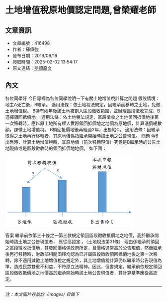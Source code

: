 # 土地增值稅原地價認定問題,曾榮耀老師

## 文章資訊
- 文章編號：416498
- 作者：蘇偉強
- 發布日期：2019/09/19
- 爬取時間：2025-02-02 13:54:17
- 原文連結：[閱讀原文](https://real-estate.get.com.tw/Columns/detail.aspx?no=416498)

## 內文
各位同學好
今日專欄為各位同學說明一下有關土地增值稅計算之問題
假設情境：
地主A死亡後，B繼承。
適用法條：依土地稅法規定，因繼承而移轉之土地，免徵土地增值稅。
B持有兩年後該土地被劃入區段徵收範圍，並辦理區段徵收完成，B選擇領回抵價地。
適用法條：依土地稅法規定，區段徵收之土地領回抵價地後第一次移轉時，應以原土地所有權人實際領回抵價地之地價為原地價，計算漲價總數額，課徵土地增值稅。
B領回抵價地後再經過2年，出售給C。
適用法條：因繼承取得之土地再行移轉者，其原地價係指繼承開始時該土地之公告現值。
問題
今B出售時，計算土地增值稅時，其原地價（前次移轉現值）究竟是B繼承時的公告土地現值或是區段徵收時的領回抵價地地價。
如下圖：

![圖片](./images/416498_d1668b5974f4bb137617e5f01ffecf25.png)

答案
繼承前依第三十條之一第三款規定領回區段徵收抵價地之地價，高於繼承開始時該土地之公告現值者，
應從高認定
。（土地稅法第31條）
理由係繼承前領回之區段徵收抵價地，其發回價格係政府所定，且價格通常高於公告現值，然而繼承後再行移轉時，財政部相關函釋均認為已非屬區段徵收領回抵價地後之第一次移轉，除不適用減徵土地增值稅之規定外，其土地增值稅計算仍以繼承時公告現值為準，造成民眾雙重不利益，不符原立法精神。因此，但書規定，繼承前依規定領回區段徵收抵價地之地價高於繼承開始時該土地公告現值者，其計算基準應從高認定。

---
*注：本文圖片存放於 ./images/ 目錄下*
